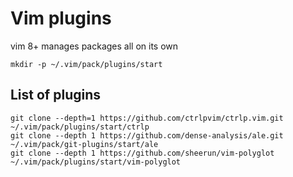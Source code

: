 # Vim plugins
vim 8+ manages packages all on its own
```code
mkdir -p ~/.vim/pack/plugins/start
```

## List of plugins
```code
git clone --depth=1 https://github.com/ctrlpvim/ctrlp.vim.git ~/.vim/pack/plugins/start/ctrlp
git clone --depth 1 https://github.com/dense-analysis/ale.git ~/.vim/pack/git-plugins/start/ale
git clone --depth 1 https://github.com/sheerun/vim-polyglot ~/.vim/pack/plugins/start/vim-polyglot
```
